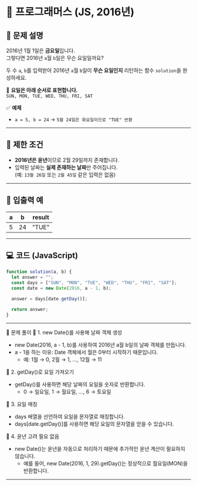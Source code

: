 # 🧩 프로그래머스 (JS, 2016년)

## 📌 문제 설명

2016년 1월 1일은 **금요일**입니다.  
그렇다면 2016년 `a`월 `b`일은 무슨 요일일까요?

두 수 `a`, `b`를 입력받아 2016년 `a`월 `b`일이 **무슨 요일인지** 리턴하는 함수 `solution`을 완성하세요.

📌 **요일은 아래 순서로 표현합니다.**  
`SUN, MON, TUE, WED, THU, FRI, SAT`

✅ **예제**

- `a = 5, b = 24` → `5월 24일은 화요일이므로 "TUE" 반환`

---

## 🔹 제한 조건

- **2016년은 윤년**이므로 2월 29일까지 존재합니다.
- 입력된 날짜는 **실제 존재하는 날짜**만 주어집니다.  
  (예: `13월 26일` 또는 `2월 45일` 같은 입력은 없음)

---

## 📝 입출력 예

| a   | b   | result |
| --- | --- | ------ |
| 5   | 24  | "TUE"  |

---

## 💻 코드 (JavaScript)

```javascript
function solution(a, b) {
  let answer = "";
  const days = ["SUN", "MON", "TUE", "WED", "THU", "FRI", "SAT"];
  const date = new Date(2016, a - 1, b);

  answer = days[date.getDay()];

  return answer;
}
```

---

🎯 문제 풀이
🔹 1. new Date()를 사용해 날짜 객체 생성

- new Date(2016, a - 1, b)를 사용하여 2016년 a월 b일의 날짜 객체를 만듭니다.
- a - 1을 하는 이유: Date 객체에서 월은 0부터 시작하기 때문입니다.
  - 예: 1월 → 0, 2월 → 1, ..., 12월 → 11

🔹 2. getDay()로 요일 가져오기

- getDay()를 사용하면 해당 날짜의 요일을 숫자로 반환합니다.
  - 0 → 일요일, 1 → 월요일, ..., 6 → 토요일

🔹 3. 요일 매칭

- days 배열을 선언하여 요일을 문자열로 매칭합니다.
- days[date.getDay()]를 사용하면 해당 요일의 문자열을 얻을 수 있습니다.

🔹 4. 윤년 고려 필요 없음

- new Date()는 윤년을 자동으로 처리하기 때문에 추가적인 윤년 계산이 필요하지 않습니다.
  - 예를 들어, new Date(2016, 1, 29).getDay()는 정상적으로 월요일(MON)을 반환합니다.

---
